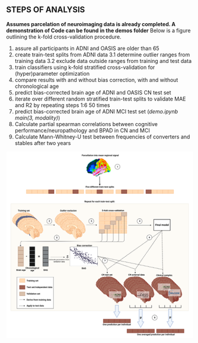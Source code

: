 ## **STEPS OF ANALYSIS**
**Assumes parcelation of neuroimaging data is already completed. A demonstration of Code can be found in the demos folder**
Below is a figure outlining the k-fold cross-validation procedure.
1. assure all participants in ADNI and OASIS are older than 65
2. create train-test splits from ADNI data
3.1 determine outlier ranges from training data
3.2 exclude data outside ranges from training and test data
4. train classifiers using k-fold stratified cross-validation for (hyper)parameter optimization
5. compare results with and without bias correction, with and without chronological age
6. predict bias-corrected brain age of ADNI and OASIS CN test set
7. iterate over different random stratified train-test splits to validate MAE and R2 by repeating steps 1:6 50 times
8. predict bias-corrected brain age of ADNI MCI test set (*demo.ipynb main(3, modality)*)
9. Calculate partial spearman correlations between cognitive performance/neuropathology and BPAD in CN and MCI
10. Calculate Mann-Whitney-U test between frequencies of converters and stables after two years

![Pipeline](/graphics/pipeline_of_analysis.png "Nested cross-validation procedure for brain age prediction")
